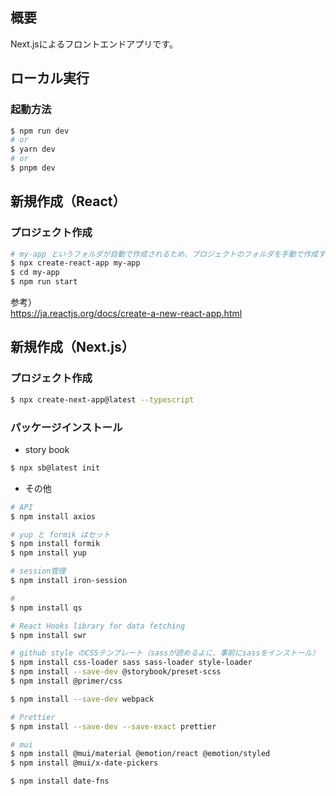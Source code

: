 ## 概要

Next.jsによるフロントエンドアプリです。

## ローカル実行

### 起動方法

```bash
$ npm run dev
# or
$ yarn dev
# or
$ pnpm dev
```

## 新規作成（React）

### プロジェクト作成

```bash
# my-app というフォルダが自動で作成されるため、プロジェクトのフォルダを手動で作成する必要はない
$ npx create-react-app my-app
$ cd my-app
$ npm run start
```

参考）<br>
https://ja.reactjs.org/docs/create-a-new-react-app.html

## 新規作成（Next.js）

### プロジェクト作成

```bash
$ npx create-next-app@latest --typescript
```

### パッケージインストール

- story book
```bash
$ npx sb@latest init
```

- その他
```bash
# API
$ npm install axios

# yup と formik はセット
$ npm install formik
$ npm install yup

# session管理
$ npm install iron-session

#
$ npm install qs

# React Hooks library for data fetching
$ npm install swr

# github style のCSSテンプレート（sassが読めるよに、事前にsassをインストール）
$ npm install css-loader sass sass-loader style-loader
$ npm install --save-dev @storybook/preset-scss
$ npm install @primer/css

$ npm install --save-dev webpack

# Prettier
$ npm install --save-dev --save-exact prettier

# mui
$ npm install @mui/material @emotion/react @emotion/styled
$ npm install @mui/x-date-pickers

$ npm install date-fns
```
